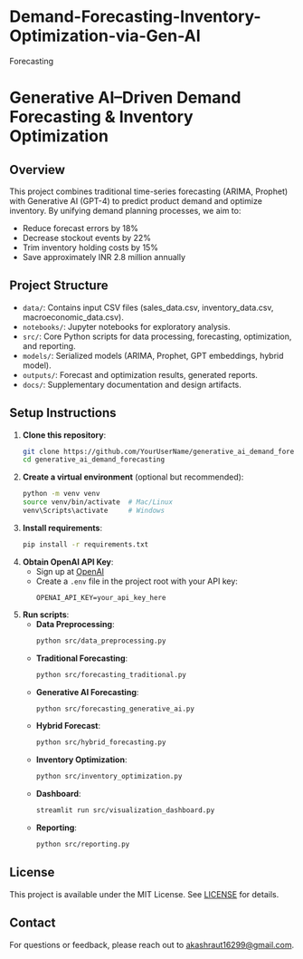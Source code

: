 # Demand-Forecasting-Inventory-Optimization-via-Gen-AI
Forecasting
# Generative AI–Driven Demand Forecasting & Inventory Optimization

## Overview
This project combines traditional time-series forecasting (ARIMA, Prophet) with Generative AI (GPT-4) to predict product demand and optimize inventory. By unifying demand planning processes, we aim to:
- Reduce forecast errors by 18%
- Decrease stockout events by 22%
- Trim inventory holding costs by 15%
- Save approximately INR 2.8 million annually

## Project Structure
- `data/`: Contains input CSV files (sales_data.csv, inventory_data.csv, macroeconomic_data.csv).
- `notebooks/`: Jupyter notebooks for exploratory analysis.
- `src/`: Core Python scripts for data processing, forecasting, optimization, and reporting.
- `models/`: Serialized models (ARIMA, Prophet, GPT embeddings, hybrid model).
- `outputs/`: Forecast and optimization results, generated reports.
- `docs/`: Supplementary documentation and design artifacts.

## Setup Instructions
1. **Clone this repository**:
    ```bash
    git clone https://github.com/YourUserName/generative_ai_demand_forecasting.git
    cd generative_ai_demand_forecasting
    ```
2. **Create a virtual environment** (optional but recommended):
    ```bash
    python -m venv venv
    source venv/bin/activate  # Mac/Linux
    venv\Scripts\activate     # Windows
    ```
3. **Install requirements**:
    ```bash
    pip install -r requirements.txt
    ```
4. **Obtain OpenAI API Key**:
    - Sign up at [OpenAI](https://platform.openai.com/)
    - Create a `.env` file in the project root with your API key:
      ```
      OPENAI_API_KEY=your_api_key_here
      ```
5. **Run scripts**:
    - **Data Preprocessing**:
      ```bash
      python src/data_preprocessing.py
      ```
    - **Traditional Forecasting**:
      ```bash
      python src/forecasting_traditional.py
      ```
    - **Generative AI Forecasting**:
      ```bash
      python src/forecasting_generative_ai.py
      ```
    - **Hybrid Forecast**:
      ```bash
      python src/hybrid_forecasting.py
      ```
    - **Inventory Optimization**:
      ```bash
      python src/inventory_optimization.py
      ```
    - **Dashboard**:
      ```bash
      streamlit run src/visualization_dashboard.py
      ```
    - **Reporting**:
      ```bash
      python src/reporting.py
      ```

## License
This project is available under the MIT License. See [LICENSE](LICENSE) for details.

## Contact
For questions or feedback, please reach out to [akashraut16299@gmail.com](mailto:akashraut16299@gmail.com).

